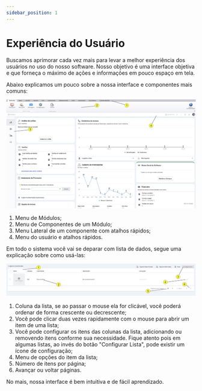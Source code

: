 ```yaml
---
sidebar_position: 1
---
```


# Experiência do Usuário

Buscamos aprimorar cada vez mais para levar a melhor experiência dos usuários no uso do nosso software. Nosso objetivo é uma interface objetiva e que forneça o máximo de ações e informações em pouco espaço em tela.

Abaixo explicamos um pouco sobre a nossa interface e componentes mais comuns:

![UI](./assets/ui1.jpg)

1) Menu de Módulos;
2) Menu de Componentes de um Módulo;
3) Menu Lateral de um componente com atalhos rápidos;
4) Menu do usuário e atalhos rápidos.

Em todo o sistema você vai se deparar com lista de dados, segue uma explicação sobre como usá-las:

![UI](./assets/ui-list.jpg)

1) Coluna da lista, se ao passar o mouse ela for clicável, você poderá ordenar de forma crescente ou decrescente;
2) Você pode clicar duas vezes rapidamente com o mouse para abrir um item de uma lista;
3) Você pode configurar os itens das colunas da lista, adicionando ou removendo itens conforme sua necessidade. Fique atento pois em algumas listas, ao invés do botão "Configurar Lista", pode existir um ícone de configuração;
4) Menu de opções do item da lista;
5) Número de itens por página;
6) Avançar ou voltar páginas.

No mais, nossa interface é bem intuitiva e de fácil aprendizado.
